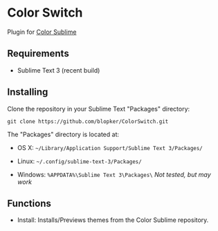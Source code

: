 Color Switch
============

Plugin for [Color Sublime](http://colorsublime.com/)

Requirements
------------
* Sublime Text 3 (recent build)

Installing
----------

Clone the repository in your Sublime Text "Packages" directory:

    git clone https://github.com/blopker/ColorSwitch.git


The "Packages" directory is located at:

* OS X: `~/Library/Application Support/Sublime Text 3/Packages/`

* Linux: `~/.config/sublime-text-3/Packages/`

* Windows: `%APPDATA%\Sublime Text 3\Packages\` *Not tested, but may work*

Functions
---------
* Install: Installs/Previews themes from the Color Sublime repository.

